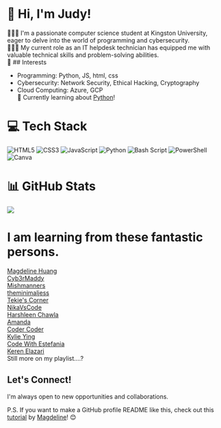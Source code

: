 # 👋 Hi, I'm Judy!
👩🏻‍💻 I'm a passionate computer science student at Kingston University, eager to delve into the world of programming and cybersecurity.<br>
👩🏻‍🎓 My current role as an IT helpdesk technician has equipped me with valuable technical skills and problem-solving abilities.<br/>
🎨 ## Interests
* Programming: Python, JS, html, css<br/>
* Cybersecurity: Network Security, Ethical Hacking, Cryptography<br/>
* Cloud Computing: Azure, GCP<br/>
💭 Currently learning about [Python](https://www.udemy.com/course/100-days-of-code/?utm_source=adwords&utm_medium=udemyads&utm_campaign=Search_DSA_Alpha_Prof_la.EN_cc.ROW-English&campaigntype=Search&portfolio=ROW-English&language=EN&product=Course&test=&audience=DSA&topic=Python&priority=Alpha&utm_content=deal4584&utm_term=_._ag_162511578924_._ad_696197165265_._kw__._de_c_._dm__._pl__._ti_aud-2268488108639%3Adsa-1705455366924_._li_9069438_._pd__._&matchtype=&gad_source=1&gclid=CjwKCAiAudG5BhAREiwAWMlSjIiOSqu7KJTODPztwbqkM8P40fQ6nuknOuM4KcuLb6cGGLFeH15jPRoC2d8QAvD_BwE&couponCode=2021PM25)!<br/>

# 💻 Tech Stack
![HTML5](https://img.shields.io/badge/html5-%23E34F26.svg?style=for-the-badge&logo=html5&logoColor=white)
![CSS3](https://img.shields.io/badge/css3-%231572B6.svg?style=for-the-badge&logo=css3&logoColor=white)
![JavaScript](https://img.shields.io/badge/javascript-%23323330.svg?style=for-the-badge&logo=javascript&logoColor=%23F7DF1E)
![Python](https://img.shields.io/badge/python-3670A0?style=for-the-badge&logo=python&logoColor=ffdd54)
![Bash Script](https://img.shields.io/badge/bash_script-%23121011.svg?style=flat&logo=gnu-bash&logoColor=white) 
![PowerShell](https://img.shields.io/badge/PowerShell-%235391FE.svg?style=flat&logo=powershell&logoColor=white) 
![Canva](https://img.shields.io/badge/Canva-%2300C4CC.svg?style=flat&logo=Canva&logoColor=white)

# 📊 GitHub Stats
<!-- GitHub stats from https://github.com/anuraghazra/github-readme-stats -->
![](https://github-readme-stats.vercel.app/api?username=judynicky&theme=radical&hide_border=false&include_all_commits=true&count_private=true)<br/>

# I am learning from these fantastic persons.
[Magdeline Huang](https://magdelinehuang.com/)<br/>
[Cyb3rMaddy](https://linktr.ee/Cyb3rMaddy)<br/>
[Mishmanners](https://mishmanners.info/)<br/>
[theminimaljess](https://theminimaljess.com/)<br/>
[Tekie's Corner](https://sophyia.me/)<br/>
[NikaVsCode](https://nikavscode.com/)<br/>
[Harshleen Chawla](https://linktr.ee/Harshleen_Chawla)<br/>
[Amanda](https://github.com/amandamartin-dev)<br/>
[Coder Coder](https://coder-coder.com/)<br/>
[Kylie Ying](https://www.kylieying.com/)<br/>
[Code With Estefania](https://codingwithestefania.hashnode.dev/)<br/>
[Keren Elazari](https://www.k3r3n3.com/)<br/>
Still more on my playlist....?


## Let's Connect!
I'm always open to new opportunities and collaborations.

P.S. If you want to make a GitHub profile README like this, check out this [tutorial](https://youtu.be/DWFs6aqknqw?si=oX-In0gOUUZiqINh) by [Magdeline](https://github.com/xsol05)! 😊
<!--
**judynicky/judynicky** is a ✨ _special_ ✨ repository because its `README.md` (this file) appears on your GitHub profile.

Here are some ideas to get you started:

- 🔭 I’m currently working on ...
- 🌱 I’m currently learning ...
- 👯 I’m looking to collaborate on ...
- 🤔 I’m looking for help with ...
- 💬 Ask me about ...
- 📫 How to reach me: ...
- 😄 Pronouns: ...
- ⚡ Fun fact: ...
-->
